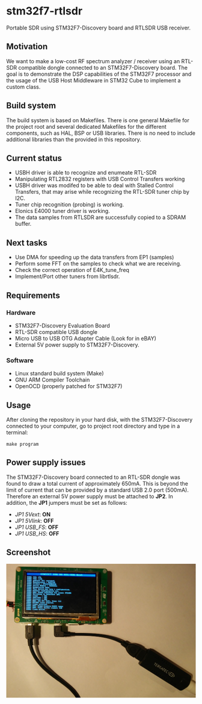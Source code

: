 # stm32f7-rtlsdr

Portable SDR using STM32F7-Discovery board and RTLSDR USB receiver.

## Motivation

We want to make a low-cost RF spectrum analyzer / receiver using an RTL-SDR 
compatible dongle connected to an STM32F7-Discovery board. The goal is to 
demonstrate the DSP capabilities of the STM32F7 processor and the usage of the
USB Host Middleware in STM32 Cube to implement a custom class.

## Build system

The build system is based on Makefiles. There is one general Makefile for the
project root and several dedicated Makefiles for the different components, such
as HAL, BSP or USB libraries. There is no need to include additional libraries
than the provided in this repository. 

## Current status

- USBH driver is able to recognize and enumeate RTL-SDR
- Manipulating RTL2832 registers with USB Control Transfers working
- USBH driver was modifed to be able to deal with Stalled Control Transfers, that
  may arise while recognizing the RTL-SDR tuner chip by I2C. 
- Tuner chip recognition (probing) is working.
- Elonics E4000 tuner driver is working.
- The data samples from RTLSDR are successfully copied to a SDRAM buffer.

## Next tasks

- Use DMA for speeding up the data transfers from EP1 (samples)
- Perform some FFT on the samples to check what we are receiving.
- Check the correct operation of E4K_tune_freq
- Implement/Port other tuners from librtlsdr.

## Requirements

### Hardware

- STM32F7-Discovery Evaluation Board
- RTL-SDR compatible USB dongle
- Micro USB to USB OTG Adapter Cable (Look for in eBAY)
- External 5V power supply to STM32F7-Discovery.

### Software

- Linux standard build system (Make)
- GNU ARM Compiler Toolchain
- OpenOCD (properly patched for STM32F7)

## Usage

After cloning the repository in your hard disk, with the STM32F7-Discovery 
connected to your computer, go to project root directory and type in a terminal:

```
make program
```

## Power supply issues

The STM32F7-Discovery board connected to an RTL-SDR dongle was found to draw a total current of
approximately 650mA. This is beyond the limit of current that can be provided by a standard USB 2.0
port (500mA). Therefore an external 5V power supply must be attached to **JP2**. In addition, the 
**JP1** jumpers must be set as follows:

- *JP1 5Vext*: **ON**
- *JP1 5Vlink*: **OFF**
- *JP1 USB_FS*: **OFF**
- *JP1 USB_HS*: **OFF** 


## Screenshot

![Screenshot](/screenshot1.jpg "Screenshot of RTLSDR connected to STM32F7-Discovery board")
